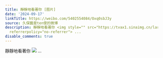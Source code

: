 ```yaml
---
title: 靜靜地看著你 [图片]
date: '2024-09-17'
linkTitle: https://weibo.com/5402554084/Oxq0sbJ3y
source: 久保醬是ten使的微博
description: 靜靜地看著你 <img style="" src="https://tvax1.sinaimg.cn/large/005TCz76gy1htqul2we8lj30u016dajc.jpg"
  referrerpolicy="no-referrer"> ...
disable_comments: true
---
```

靜靜地看著你 <img style="" src="https://tvax1.sinaimg.cn/large/005TCz76gy1htqul2we8lj30u016dajc.jpg" referrerpolicy="no-referrer"> ...